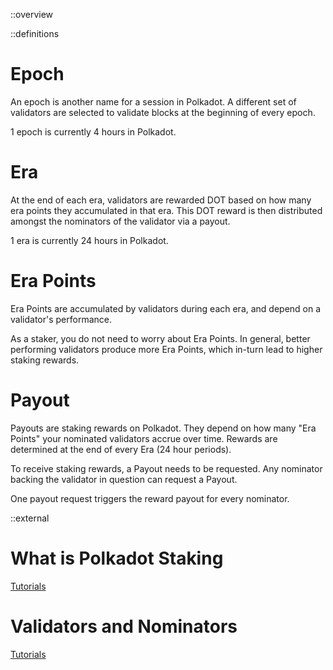 ::overview

::definitions

# Epoch

An epoch is another name for a session in Polkadot. A different set of validators are selected to validate blocks at the beginning of every epoch.

1 epoch is currently 4 hours in Polkadot.

# Era

At the end of each era, validators are rewarded DOT based on how many era points they accumulated in that era. This DOT reward is then distributed amongst the nominators of the validator via a payout.

1 era is currently 24 hours in Polkadot.

# Era Points

Era Points are accumulated by validators during each era, and depend on a validator\'s performance.

As a staker, you do not need to worry about Era Points. In general, better performing validators produce more Era Points, which in-turn lead to higher staking rewards.

# Payout 

Payouts are staking rewards on Polkadot. They depend on how many "Era Points" your nominated validators accrue over time. Rewards are determined at the end of every Era (24 hour periods).

To receive staking rewards, a Payout needs to be requested. Any nominator backing the validator in question can request a Payout.

One payout request triggers the reward payout for every nominator.

::external

# What is Polkadot Staking

[Tutorials](https://polkadot.network/)


# Validators and Nominators

[Tutorials](https://polkadot.network/)